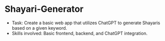 # Shayari-Generator
- Task: Create a basic web app that utilizes ChatGPT to generate Shayaris based on a given keyword.
- Skills involved: Basic frontend, backend, and ChatGPT integration.
